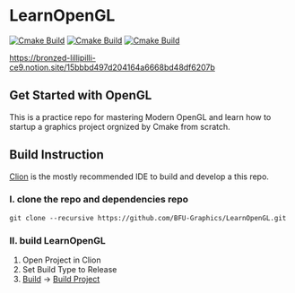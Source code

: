 # LearnOpenGL

[![Cmake Build](https://github.com/BFU-Graphics/LearnOpenGL/actions/workflows/ubuntu.yml/badge.svg)](https://github.com/BFU-Graphics/LearnOpenGL/actions/workflows/ubuntu.yml)
[![Cmake Build](https://github.com/BFU-Graphics/LearnOpenGL/actions/workflows/macos.yml/badge.svg)](https://github.com/BFU-Graphics/LearnOpenGL/actions/workflows/macos.yml)
[![Cmake Build](https://github.com/BFU-Graphics/LearnOpenGL/actions/workflows/windows.yml/badge.svg)](https://github.com/BFU-Graphics/LearnOpenGL/actions/workflows/windows.yml)

https://bronzed-lillipilli-ce9.notion.site/15bbbd497d204164a6668bd48df6207b

## Get Started with OpenGL

This is a practice repo for mastering Modern OpenGL and learn how to startup a graphics project orgnized by Cmake from scratch.

## Build Instruction

[Clion](https://www.jetbrains.com/clion/) is the mostly recommended IDE to build and develop a this repo.

### I. clone the repo and dependencies repo

```git
git clone --recursive https://github.com/BFU-Graphics/LearnOpenGL.git
```

### II. build LearnOpenGL

1. Open Project in Clion
2. Set Build Type to Release
3. <u>Build</u> -> <u>Build Project</u>

